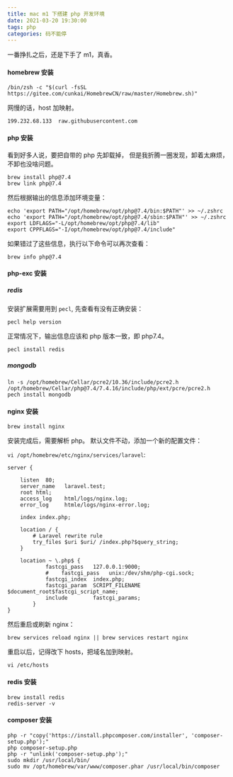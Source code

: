 ```yaml
---
title: mac m1 下搭建 php 开发环境
date: 2021-03-20 19:30:00
tags: php
categories: 码不能停
---
```


一番挣扎之后，还是下手了 m1，真香。

<!-- more -->

#### homebrew 安装

```shell
/bin/zsh -c "$(curl -fsSL https://gitee.com/cunkai/HomebrewCN/raw/master/Homebrew.sh)"
```

网慢的话，host 加映射。

```hosts
199.232.68.133  raw.githubusercontent.com
```

#### php 安装

看到好多人说，要把自带的 php 先卸载掉， 但是我折腾一圈发现，卸着太麻烦，不卸也没啥问题。

```shell
brew install php@7.4
brew link php@7.4
```

然后根据输出的信息添加环境变量：
```shell
echo 'export PATH="/opt/homebrew/opt/php@7.4/bin:$PATH"' >> ~/.zshrc
echo 'export PATH="/opt/homebrew/opt/php@7.4/sbin:$PATH"' >> ~/.zshrc
export LDFLAGS="-L/opt/homebrew/opt/php@7.4/lib"
export CPPFLAGS="-I/opt/homebrew/opt/php@7.4/include"
```

如果错过了这些信息，执行以下命令可以再次查看：

```shell
brew info php@7.4
```

#### php-exc 安装

##### redis
安装扩展需要用到 `pecl`, 先查看有没有正确安装：
```
pecl help version
```

正常情况下，输出信息应该和 php 版本一致，即 php7.4。


```shell
pecl install redis
```

##### mongodb
```
ln -s /opt/homebrew/Cellar/pcre2/10.36/include/pcre2.h /opt/homebrew/Cellar/php@7.4/7.4.16/include/php/ext/pcre/pcre2.h
pech install mongodb
```

#### nginx 安装

```shell
brew install nginx
```

安装完成后，需要解析 php。
默认文件不动，添加一个新的配置文件：

`vi /opt/homebrew/etc/nginx/services/laravel`:

```vi
server {

    listen  80;
    server_name   laravel.test;
    root html;
    access_log    html/logs/nginx.log;
    error_log     htmle/logs/nginx-error.log;

    index index.php;

    location / {
        # Laravel rewrite rule
        try_files $uri $uri/ /index.php?$query_string;
    }

    location ~ \.php$ {
            fastcgi_pass   127.0.0.1:9000;
            #    fastcgi_pass   unix:/dev/shm/php-cgi.sock;
            fastcgi_index  index.php;
            fastcgi_param  SCRIPT_FILENAME  $document_root$fastcgi_script_name;
            include        fastcgi_params;
        }
}

```

然后重启或刷新 nginx：

```shell
brew services reload nginx || brew services restart nginx
```

重启以后，记得改下 hosts，把域名加到映射。

```shell
vi /etc/hosts
```

#### redis 安装
```shell
brew install redis
redis-server -v
```

#### composer 安装
```shell
php -r "copy('https://install.phpcomposer.com/installer', 'composer-setup.php');"
php composer-setup.php
php -r "unlink('composer-setup.php');"
sudo mkdir /usr/local/bin/
sudo mv /opt/homebrew/var/www/composer.phar /usr/local/bin/composer
```

